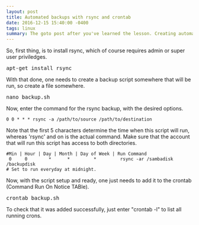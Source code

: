 ```yaml
---
layout: post
title: Automated backups with rsync and crontab
date: 2016-12-15 15:40:00 -0400
tags: linux
summary: The goto post after you've learned the lesson. Creating automated backups is, in fact, incredibly simple and easy. So simple, that one can set it up in less than two minutes, and is guarunteed to be the best thing EVER in case of HDD failure, or otherwise corruption.
---
```


So, first thing, is to install rsync, which of course requires admin or super user priviledges.

<pre class="brush: bash">
apt-get install rsync
</pre>

With that done, one needs to create a backup script somewhere that will be run, so create a file somewhere.

<pre class="brush: bash">
nano backup.sh
</pre>

Now, enter the command for the rsync backup, with the desired options.

```
0 0 * * * rsync -a /path/to/source /path/to/destination
```

Note that the first 5 characters determine the time when this script will run, whereas 'rsync' and on is the actual command. Make sure that the account that will run this script has access to both directories.

```
#Min | Hour | Day | Month | Day of Week | Run Command
 0 	   0 	    *      *         *         rsync -ar /sambadisk /backupdisk
# Set to run everyday at midnight.
```

Now, with the script setup and ready, one just needs to add it to the crontab (Command Run On Notice TABle).

<pre class="brush: bash">
crontab backup.sh
</pre>

To check that it was added successfully, just enter "crontab -l" to list all running crons.